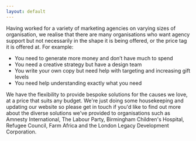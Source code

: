 ```yaml
---
layout: default
---
```


Having worked for a variety of marketing agencies on varying sizes of organisation, we realise that there are many organisations who want agency support but not necessarily in the shape it is being offered, or the price tag it is offered at. For example:

* You need to generate more money and don’t have much to spend
* You need a creative strategy but have a design team
* You write your own copy but need help with targeting and increasing gift levels
* You need help understanding exactly what you need

We have the flexibility to provide bespoke solutions for the causes we love, at a price that suits any budget. We're just doing some housekeeping and updating our website so please get in touch if you'd like to find out more about the diverse solutions we've provided to organisations such as Amnesty International, The Labour Party, Birmingham Children's Hospital, Refugee Council, Farm Africa and the London Legacy Development Corporation.
